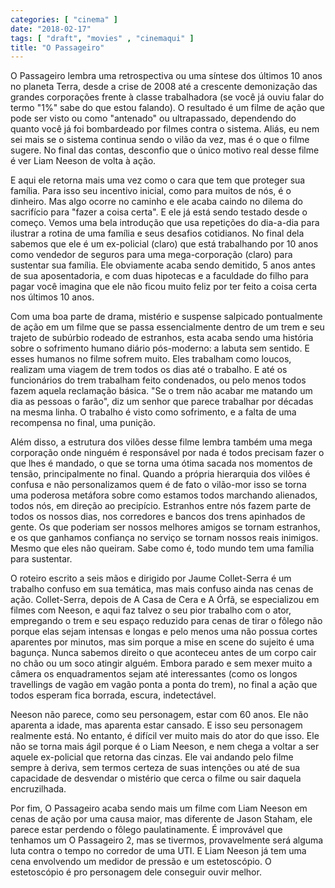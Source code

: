 ```yaml
---
categories: [ "cinema" ]
date: "2018-02-17"
tags: [ "draft", "movies" , "cinemaqui" ]
title: "O Passageiro"
---
```

O Passageiro lembra uma retrospectiva ou uma síntese dos últimos 10 anos
no planeta Terra, desde a crise de 2008 até a crescente demonização
das grandes corporações frente à classe trabalhadora (se você já
ouviu falar do termo "1%" sabe do que estou falando). O resultado é um
filme de ação que pode ser visto ou como "antenado" ou ultrapassado,
dependendo do quanto você já foi bombardeado por filmes contra o
sistema. Aliás, eu nem sei mais se o sistema continua sendo o vilão
da vez, mas é o que o filme sugere. No final das contas, desconfio que
o único motivo real desse filme é ver Liam Neeson de volta à ação.

E aqui ele retorna mais uma vez como o cara que tem que proteger sua
família. Para isso seu incentivo inicial, como para muitos de nós, é
o dinheiro. Mas algo ocorre no caminho e ele acaba caindo no dilema do
sacrifício para "fazer a coisa certa". E ele já está sendo testado
desde o começo. Vemos uma bela introdução que usa repetições
do dia-a-dia para ilustrar a rotina de uma família e seus desafios
cotidianos. No final dela sabemos que ele é um ex-policial (claro)
que está trabalhando por 10 anos como vendedor de seguros para uma
mega-corporação (claro) para sustentar sua família. Ele obviamente
acaba sendo demitido, 5 anos antes de sua aposentadoria, e com duas
hipotecas e a faculdade do filho para pagar você imagina que ele não
ficou muito feliz por ter feito a coisa certa nos últimos 10 anos.

Com uma boa parte de drama, mistério e suspense salpicado pontualmente
de ação em um filme que se passa essencialmente dentro de um trem e
seu trajeto de subúrbio rodeado de estranhos, esta acaba sendo uma
história sobre o sofrimento humano diário pós-moderno: a labuta
sem sentido. E esses humanos no filme sofrem muito. Eles trabalham como
loucos, realizam uma viagem de trem todos os dias até o trabalho. E até
os funcionários do trem trabalham feito condenados, ou pelo menos todos
fazem aquela reclamação básica. "Se o trem não acabar me matando um
dia as pessoas o farão", diz um senhor que parece trabalhar por décadas
na mesma linha. O trabalho é visto como sofrimento, e a falta de uma
recompensa no final, uma punição.

Além disso, a estrutura dos vilões desse filme lembra também uma mega
corporação onde ninguém é responsável por nada é todos precisam
fazer o que lhes é mandado, o que se torna uma ótima sacada nos momentos
de tensão, principalmente no final. Quando a própria hierarquia dos
vilões é confusa e não personalizamos quem é de fato o vilão-mor
isso se torna uma poderosa metáfora sobre como estamos todos marchando
alienados, todos nós, em direção ao precipício. Estranhos entre
nós fazem parte de todos os nossos dias, nos corredores e bancos dos
trens apinhados de gente. Os que poderiam ser nossos melhores amigos
se tornam estranhos, e os que ganhamos confiança no serviço se tornam
nossos reais inimigos. Mesmo que eles não queiram. Sabe como é, todo
mundo tem uma família para sustentar.

O roteiro escrito a seis mãos e dirigido por Jaume Collet-Serra
é um trabalho confuso em sua temática, mas mais confuso ainda nas
cenas de ação. Collet-Serra, depois de A Casa de Cera e A Órfã, se
especializou em filmes com Neeson, e aqui faz talvez o seu pior trabalho
com o ator, empregando o trem e seu espaço reduzido para cenas de tirar
o fôlego não porque elas sejam intensas e longas e pelo menos uma não
possua cortes aparentes por minutos, mas sim porque a mise en scene do
sujeito é uma bagunça. Nunca sabemos direito o que aconteceu antes
de um corpo cair no chão ou um soco atingir alguém. Embora parado e
sem mexer muito a câmera os enquadramentos sejam até interessantes
(como os longos travellings de vagão em vagão ponta a ponta do trem),
no final a ação que todos esperam fica borrada, escura, indetectável.

Neeson não parece, como seu personagem, estar com 60 anos. Ele não
aparenta a idade, mas aparenta estar cansado. E isso seu personagem
realmente está. No entanto, é difícil ver muito mais do ator do que
isso. Ele não se torna mais ágil porque é o Liam Neeson, e nem chega a
voltar a ser aquele ex-policial que retorna das cinzas. Ele vai andando
pelo filme sempre à deriva, sem termos certeza de suas intenções ou
até de sua capacidade de desvendar o mistério que cerca o filme ou
sair daquela encruzilhada.

Por fim, O Passageiro acaba sendo mais um filme com Liam Neeson em cenas
de ação por uma causa maior, mas diferente de Jason Staham, ele parece
estar perdendo o fôlego paulatinamente. É improvável que tenhamos
um O Passageiro 2, mas se tivermos, provavelmente será alguma luta
contra o tempo no corredor de uma UTI. E Liam Neeson já tem uma cena
envolvendo um medidor de pressão e um estetoscópio. O estetoscópio
é pro personagem dele conseguir ouvir melhor.
